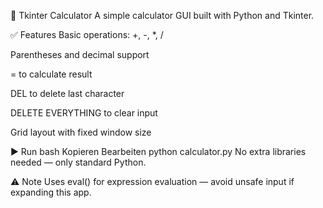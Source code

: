 
🧮 Tkinter Calculator
A simple calculator GUI built with Python and Tkinter.

✅ Features
Basic operations: +, -, *, /

Parentheses and decimal support

= to calculate result

DEL to delete last character

DELETE EVERYTHING to clear input

Grid layout with fixed window size

▶️ Run
bash
Kopieren
Bearbeiten
python calculator.py
No extra libraries needed — only standard Python.

⚠️ Note
Uses eval() for expression evaluation — avoid unsafe input if expanding this app.
